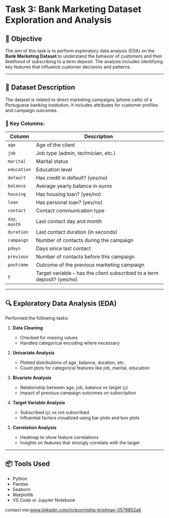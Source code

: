 # Task 3: Bank Marketing Dataset Exploration and Analysis

## 📌 Objective

The aim of this task is to perform exploratory data analysis (EDA) on the **Bank Marketing Dataset** to understand the behavior of customers and their likelihood of subscribing to a term deposit. The analysis includes identifying key features that influence customer decisions and patterns.

---

## 📁 Dataset Description

The dataset is related to direct marketing campaigns (phone calls) of a Portuguese banking institution. It includes attributes for customer profiles and campaign outcomes.

### 🔑 Key Columns:

| Column | Description |
|--------|-------------|
| `age` | Age of the client |
| `job` | Job type (admin, technician, etc.) |
| `marital` | Marital status |
| `education` | Education level |
| `default` | Has credit in default? (yes/no) |
| `balance` | Average yearly balance in euros |
| `housing` | Has housing loan? (yes/no) |
| `loan` | Has personal loan? (yes/no) |
| `contact` | Contact communication type |
| `day`, `month` | Last contact day and month |
| `duration` | Last contact duration (in seconds) |
| `campaign` | Number of contacts during the campaign |
| `pdays` | Days since last contact |
| `previous` | Number of contacts before this campaign |
| `poutcome` | Outcome of the previous marketing campaign |
| `y` | Target variable – has the client subscribed to a term deposit? (yes/no) |

---

## 🔍 Exploratory Data Analysis (EDA)

Performed the following tasks:

1. **Data Cleaning**  
   - Checked for missing values  
   - Handled categorical encoding where necessary

2. **Univariate Analysis**  
   - Plotted distributions of age, balance, duration, etc.  
   - Count plots for categorical features like job, marital, education

3. **Bivariate Analysis**  
   - Relationship between age, job, balance vs target (`y`)  
   - Impact of previous campaign outcomes on subscription

4. **Target Variable Analysis**  
   - Subscribed (`y`) vs not subscribed  
   - Influential factors visualized using bar plots and box plots

5. **Correlation Analysis**  
   - Heatmap to show feature correlations  
   - Insights on features that strongly correlate with the target

---

## 📦 Tools Used

- Python
- Pandas
- Seaborn
- Matplotlib
- VS Code or Jupyter Notebook

contact me:www.linkedin.com/in/poornisha-krishnan-0579802a6
